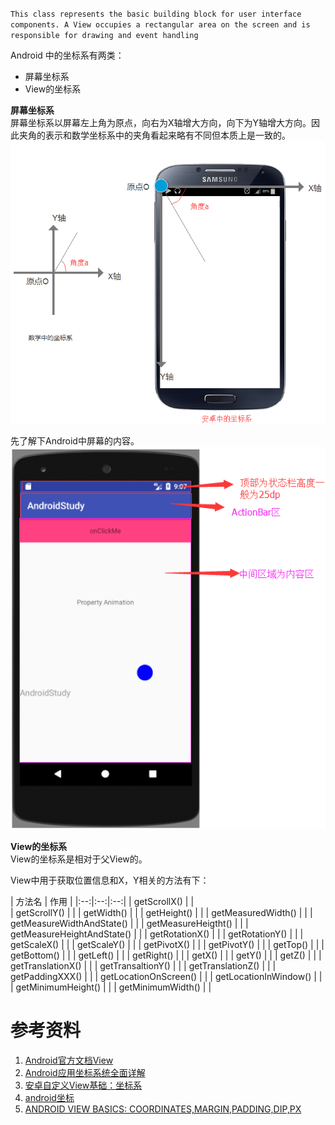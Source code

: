 
`This class represents the basic building block for user interface components. A View occupies a rectangular area on the screen and is responsible for drawing and event handling`

Android 中的坐标系有两类：
* 屏幕坐标系
* View的坐标系

**屏幕坐标系**  
屏幕坐标系以屏幕左上角为原点，向右为X轴增大方向，向下为Y轴增大方向。因此夹角的表示和数学坐标系中的夹角看起来略有不同但本质上是一致的。
![20170802170513.png](../../../../../Pictures\20170802\20170802170513.png)  

先了解下Android中屏幕的内容。
![20170802171534.png](../../../../../Pictures\20170802\20170802171534.png)  

**View的坐标系**  
View的坐标系是相对于父View的。



View中用于获取位置信息和X，Y相关的方法有下：

| 方法名 | 作用 |
|:--:|:--:|:--:|
| getScrollX() | |  
| getScrollY() | |
| getWidth() | |
| getHeight() | |
| getMeasuredWidth() | |
| getMeasureWidthAndState() | |
| getMeasureHeigtht() | |
| getMeasureHeightAndState() | |
| getRotationX() |  |
| getRotationY() |  |
| getScaleX() |  |
| getScaleY() |  |
| getPivotX() |  |
| getPivotY() |  |
| getTop() | |
| getBottom() | |
| getLeft() | |
| getRight() |  |
| getX() |  |
| getY() |  |
| getZ() |  |
| getTranslationX() |  |
| getTransaltionY() |  |
| getTranslationZ() |  |
| getPaddingXXX() |  |
| getLocationOnScreen() | |
| getLocationInWindow() |  |
| getMinimumHeight() |  |
| getMinimumWidth() |  |


# 参考资料
1. [Android官方文档View](file:///D:/Android/sdk/docs/reference/android/view/View.html)
2. [Android应用坐标系统全面详解](http://blog.csdn.net/yanbober/article/details/50419117/)
3. [安卓自定义View基础：坐标系](http://android.jobbole.com/83276/)
4. [android坐标](http://blog.csdn.net/lvxiangan/article/details/19971509)
5. [ANDROID VIEW BASICS: COORDINATES,MARGIN,PADDING,DIP,PX](https://laaptu.wordpress.com/tag/android-view-coordinate-systems/)